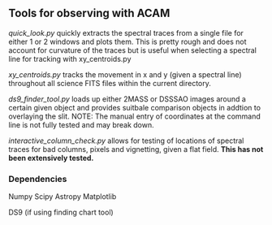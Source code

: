 ## Tools for observing with ACAM

_quick_look.py_ quickly extracts the spectral traces from a single file for either 1 or 2 windows and plots them. This is pretty rough and does not 
account for curvature of the traces but is useful when selecting a spectral line for tracking with xy_centroids.py

_xy_centroids.py_ tracks the movement in x and y (given a spectral line) throughout all science FITS files within the current directory.

_ds9_finder_tool.py_ loads up either 2MASS or DSSSAO images around a certain given object and provides suitbale comparison objects in addtion to overlaying the slit.
NOTE: The manual entry of coordinates at the command line is not fully tested and may break down.

_interactive_column_check.py_ allows for testing of locations of spectral traces for bad columns, pixels and vignetting, given a flat field. **This has not been extensively tested.**

### Dependencies

Numpy
Scipy
Astropy
Matplotlib

DS9 (if using finding chart tool)
